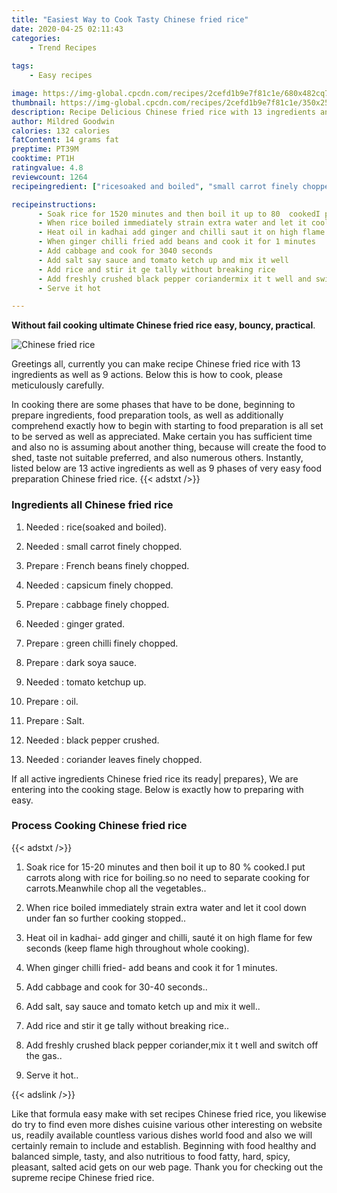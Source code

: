 ```yaml
---
title: "Easiest Way to Cook Tasty Chinese fried rice"
date: 2020-04-25 02:11:43
categories:
    - Trend Recipes
    
tags:
    - Easy recipes

image: https://img-global.cpcdn.com/recipes/2cefd1b9e7f81c1e/680x482cq70/chinese-fried-rice-recipe-main-photo.jpg
thumbnail: https://img-global.cpcdn.com/recipes/2cefd1b9e7f81c1e/350x250cq70/chinese-fried-rice-recipe-main-photo.jpg
description: Recipe Delicious Chinese fried rice with 13 ingredients and 9 stages of easy cooking.
author: Mildred Goodwin
calories: 132 calories
fatContent: 14 grams fat
preptime: PT39M
cooktime: PT1H
ratingvalue: 4.8
reviewcount: 1264
recipeingredient: ["ricesoaked and boiled", "small carrot finely chopped", "French beans finely chopped", "capsicum finely chopped", "cabbage finely chopped", "ginger grated", "green chilli finely chopped", "dark soya sauce", "tomato ketchup up", "oil", "Salt", "black pepper crushed", "coriander leaves finely chopped"]

recipeinstructions: 
      - Soak rice for 1520 minutes and then boil it up to 80  cookedI put carrots along with rice for boilingso no need to separate cooking for carrotsMeanwhile chop all the vegetables 
      - When rice boiled immediately strain extra water and let it cool down under fan so further cooking stopped 
      - Heat oil in kadhai add ginger and chilli saut it on high flame for few seconds keep flame high throughout whole cooking 
      - When ginger chilli fried add beans and cook it for 1 minutes 
      - Add cabbage and cook for 3040 seconds 
      - Add salt say sauce and tomato ketch up and mix it well 
      - Add rice and stir it ge tally without breaking rice 
      - Add freshly crushed black pepper coriandermix it t well and switch off the gas 
      - Serve it hot

---
```




**Without fail cooking ultimate Chinese fried rice easy, bouncy, practical**. 


![Chinese fried rice](https://img-global.cpcdn.com/recipes/2cefd1b9e7f81c1e/680x482cq70/chinese-fried-rice-recipe-main-photo.jpg "Chinese fried rice")




Greetings all, currently you can make recipe Chinese fried rice with 13 ingredients as well as 9 actions. Below this is how to cook, please meticulously carefully.

In cooking there are some phases that have to be done, beginning to prepare ingredients, food preparation tools, as well as additionally comprehend exactly how to begin with starting to food preparation is all set to be served as well as appreciated. Make certain you has sufficient time and also no is assuming about another thing, because will create the food to shed, taste not suitable preferred, and also numerous others. Instantly, listed below are 13 active ingredients as well as 9 phases of very easy food preparation Chinese fried rice.
{{< adstxt />}}

### Ingredients all Chinese fried rice


1. Needed  : rice(soaked and boiled).

1. Needed  : small carrot finely chopped.

1. Prepare  : French beans finely chopped.

1. Needed  : capsicum finely chopped.

1. Prepare  : cabbage finely chopped.

1. Needed  : ginger grated.

1. Prepare  : green chilli finely chopped.

1. Prepare  : dark soya sauce.

1. Needed  : tomato ketchup up.

1. Prepare  : oil.

1. Prepare  : Salt.

1. Needed  : black pepper crushed.

1. Needed  : coriander leaves finely chopped.



If all active ingredients Chinese fried rice its ready| prepares}, We are entering into the cooking stage. Below is exactly how to preparing with easy.

### Process Cooking Chinese fried rice

{{< adstxt />}}


1. Soak rice for 15-20 minutes and then boil it up to 80 % cooked.I put carrots along with rice for boiling.so no need to separate cooking for carrots.Meanwhile chop all the vegetables..



1. When rice boiled immediately strain extra water and let it cool down under fan so further cooking stopped..



1. Heat oil in kadhai- add ginger and chilli, sauté it on high flame for few seconds (keep flame high throughout whole cooking).



1. When ginger chilli fried- add beans and cook it for 1 minutes.



1. Add cabbage and cook for 30-40 seconds..



1. Add salt, say sauce and tomato ketch up and mix it well..



1. Add rice and stir it ge tally without breaking rice..



1. Add freshly crushed black pepper coriander,mix it t well and switch off the gas..



1. Serve it hot..





{{< adslink />}}

Like that formula easy make with set recipes Chinese fried rice, you likewise do try to find even more dishes cuisine various other interesting on website us, readily available countless various dishes world food and also we will certainly remain to include and establish. Beginning with food healthy and balanced simple, tasty, and also nutritious to food fatty, hard, spicy, pleasant, salted acid gets on our web page. Thank you for checking out the supreme recipe Chinese fried rice.
